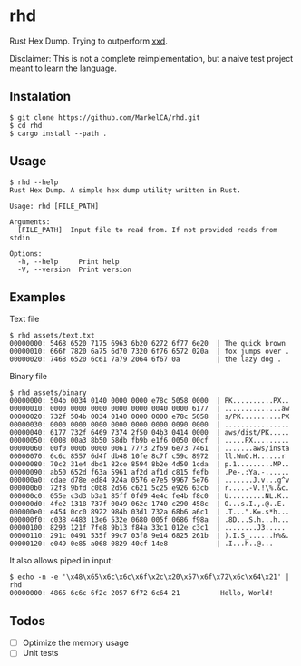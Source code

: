 # rhd
Rust Hex Dump. Trying to outperform [xxd](https://linux.die.net/man/1/xxd). 

Disclaimer: This is not a complete reimplementation, but a naive test project meant to learn the language.
## Instalation
```
$ git clone https://github.com/MarkelCA/rhd.git
$ cd rhd
$ cargo install --path .
```
## Usage
```
$ rhd --help
Rust Hex Dump. A simple hex dump utility written in Rust.

Usage: rhd [FILE_PATH]

Arguments:
  [FILE_PATH]  Input file to read from. If not provided reads from stdin

Options:
  -h, --help     Print help
  -V, --version  Print version
```
## Examples
Text file
```
$ rhd assets/text.txt
00000000: 5468 6520 7175 6963 6b20 6272 6f77 6e20  | The quick brown
00000010: 666f 7820 6a75 6d70 7320 6f76 6572 020a  | fox jumps over .
00000020: 7468 6520 6c61 7a79 2064 6f67 0a         | the lazy dog .
```

Binary file
```
$ rhd assets/binary
00000000: 504b 0034 0140 0000 0000 e78c 5058 0000  | PK..........PX..
00000010: 0000 0000 0000 0000 0000 0040 0000 6177  | ..............aw
00000020: 732f 504b 0034 0140 0000 0000 e78c 5058  | s/PK..........PX
00000030: 0000 0000 0000 0000 0000 0000 0090 0000  | ................
00000040: 6177 732f 6469 7374 2f50 04b3 0414 0000  | aws/dist/PK.....
00000050: 0008 00a3 8b50 58db fb9b e1f6 0050 00cf  | .....PX.........
00000060: 00f0 000b 0000 0061 7773 2f69 6e73 7461  | .......aws/insta
00000070: 6c6c 8557 6d4f db48 10fe 8c7f c59c 8972  | ll.WmO.H......r
00000080: 70c2 31e4 dbd1 82ce 8594 8b2e 4d50 1cda  | p.1.........MP..
00000090: ab50 652d f63a 5961 af2d af1d c815 fefb  | .Pe-.:Ya.-......
000000a0: cdae d78e ed84 924a 0576 e7e5 9967 5e76  | .......J.v...g^v
000000b0: 72f8 9bfd c0b8 2d56 c621 5c25 e926 63cb  | r.....-V.!\%.&c.
000000c0: 055e c3d3 b3a1 85ff 0fd9 4e4c fe4b f8c0  | U.........NL.K..
000000d0: 4fe2 1318 737f 0049 062c 1740 c290 458c  | O...s.I.,.@..E.
000000e0: e454 0cc0 8922 984b 03d1 732a 68b6 a6c1  | .T...".K=.s*h...
000000f0: c038 4483 13e6 532e 0680 005f 0686 f98a  | .8D...S.h...h...
00000100: 8293 121f 7fe8 9b13 f84a 33c1 012e c3c1  | ........J3.....
00000110: 291c 0491 535f 99c7 03f8 9e14 6825 261b  | ).I.S_......h%&.
00000120: e049 0e85 a068 0829 40cf 14e8            | .I...h..@...
```
It also allows piped in input:
```
$ echo -n -e '\x48\x65\x6c\x6c\x6f\x2c\x20\x57\x6f\x72\x6c\x64\x21' | rhd
00000000: 4865 6c6c 6f2c 2057 6f72 6c64 21          Hello, World!
```

## Todos
- [ ] Optimize the memory usage
- [ ] Unit tests
